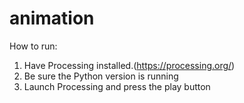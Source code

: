 # animation

How to run:

1. Have Processing installed.(https://processing.org/)
2. Be sure the Python version is running
3. Launch Processing and press the play button